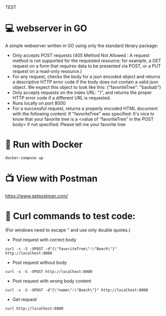 TEST

# :computer: webserver in GO
A simple webserver written in GO using only the standard library package:

- Only accepts POST requests
(405 Method Not Allowed : A request method is not supported for the requested resource; for example, a GET request on a form that requires data to be presented via POST, or a PUT request on a read-only resource.)
- For any request, checks the body for a json encoded object and returns a descriptive HTTP error code if the body does not contain a valid json object.
	We expect this object to look like this: {"favoriteTree": "baobab"}
- Only accepts requests on the index URL: "/", and returns the proper HTTP error code if a different URL is requested.
- Runs locally on port 8000
- For a successful request, returns a properly encoded HTML document with the following content:
	If "favoriteTree" was specified:
		It's nice to know that your favorite tree is a <value of "favoriteTree" in the POST body>
	if not specified:
		Please tell me your favorite tree
		
# :whale: Run with Docker
```
docker-compose up
```

# :tv: View with Postman
https://www.getpostman.com/
 
#  :memo: Curl commands to test code:
(For windows need to escape " and use only double quotes.)

- Post request with correct body
```
curl -s -S -XPOST -d"{\"favoriteTree\":\"Beech\"}" http://localhost:8000
```

- Post request without body
```
curl -s -S -XPOST http://localhost:8000
```

- Post request with wrong body content
```
curl -s -S -XPOST -d"{\"name\":\"Beech\"}" http://localhost:8000
```

- Get request
```
curl http://localhost:8000
```
